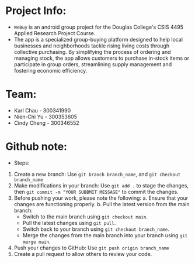 # Project Info:
* `WeBuy` is an android group project for the Douglas College's CSIS 4495 Applied Research Project Course.
* The app is a specialized group-buying platform designed to help local businesses and neighborhoods tackle rising living costs through collective purchasing. By simplifying the process of ordering and managing stock, the app allows customers to purchase in-stock items or participate in group orders, streamlining supply management and fostering economic efficiency.

# Team:
* Karl Chau - 300341990
* Nien-Chi Yu - 300353605
* Cindy Cheng - 300346552

# Github note:
* Steps: 
1. Create a new branch: Use `git branch branch_name`, and `git checkout branch_name`
2. Make modifications in your branch: Use `git add .` to stage the changes, then `git commit -m "YOUR SUBBMIT MESSAGE"` to commit the changes.
3. Before pushing your work, please note the following: 
   a. Ensure that your changes are functioning properly. 
   b. Pull the latest version from the main branch:
   - Switch to the main branch using `git checkout main`.
   - Pull the latest changes using `git pull`.
   - Switch back to your branch using `git checkout branch_name`.
   - Merge the changes from the main branch into your branch using `git merge main`.
4. Push your changes to GitHub: Use `git push origin branch_name`
5. Create a pull request to allow others to review your code.

